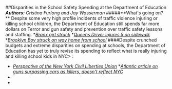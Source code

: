 ##Disparities in the School Safety Spending at the Department of Education
_**Authors:** Cristina Furlong and Jay Wasserman_
#####**What's going on? ** Despite some very high profile incidents of traffic violence injuring or killing school children, the Department of Education still spends far more dollars on Terror and gun safety and prevention over traffic safety lessons and staffing. 
*[_Bronx girl struck_](http://www.streetsblog.org/2014/10/27/its-still-legal-to-run-over-a-child-on-a-new-york-city-sidewalk/)
*[_Queens Driver injures 5 on sidewalk_](http://www.dnainfo.com/new-york/20130912/maspeth/car-plows-into-four-people-near-queens-school-fdny-says)
*[_Brooklyn Boy struck on way home from school_](http://7online.com/news/78-year-old-woman-arrested-in-brooklyn-hit-and-run-that-killed-teen/404691/)
####Despite crunched budgets and extreme disparities on spending at schools, the Department of Education has yet to truly revise its spending to reflect what is really injuring and killing school kids in NYC> : 
* [_Perspective of the New York Civil Liberties Union_](http://www.nyc.gov/html/doh/downloads/pdf/ip/ip-nyc-inj-child-fatality-report13.pdf)
*[_Atlantic article on guns surpassing cars as killers, doesn't reflect NYC_](http://www.theatlantic.com/technology/archive/2015/01/americas-top-killing-machine/384440/)
* 
* 

